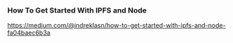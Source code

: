### How To Get Started With IPFS and Node

[](https://miro.medium.com/max/2700/1*GmcKZro_2D5jnfNpi47JNw.gif)

https://medium.com/@indreklasn/how-to-get-started-with-ipfs-and-node-fa04baec6b3a
